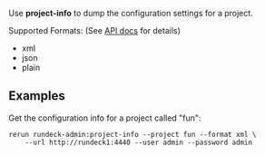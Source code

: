 Use **project-info** to dump the configuration settings for a project.

Supported Formats: (See [API docs](http://rundeck.org/2.1.0/api/index.html#put-project-configuration) for details)

* xml
* json
* plain

Examples
--------

Get the configuration info for a project called "fun":

    rerun rundeck-admin:project-info --project fun --format xml \
        --url http://rundeck1:4440 --user admin --password admin
